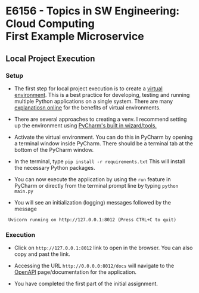 # E6156 - Topics in SW Engineering: Cloud Computing<br>First Example Microservice

## Local Project Execution

### Setup

- The first step for local project execution is to create a [virtual environment](https://docs.python.org/3/library/venv.html).
This is a best practice for developing, testing and running multiple Python applications
on a single system. There are many [explanatiosn online](https://realpython.com/python-virtual-environments-a-primer/)
for the benefits of virtual environments.


- There are several approaches to creating a venv. I recommend setting up the environment
using [PyCharm's built in wizard/tools.](https://www.jetbrains.com/help/pycharm/creating-virtual-environment.html)


- Activate the virtual environment. You can do this in PyCharm by opening a terminal window inside
PyCharm. There should be a terminal tab at the bottom of the PyCharm window.


- In the terminal, type ```pip install -r requirements.txt``` This will install the necessary
Python packages.

  
- You can now execute the application by using the ```run``` feature in PyCharm or directly
from the terminal prompt line by typing ```python main.py```


- You will see an initialization (logging) messages followed by the message
```
 Uvicorn running on http://127.0.0.1:8012 (Press CTRL+C to quit)
```


### Execution

- Click on ```http://127.0.0.1:8012``` link to open in the browser. You can also copy and past the link.

- Accessing the URL ```http://0.0.0.0:8012/docs``` will navigate to the [OpenAPI](https://www.openapis.org/)
page/documentation for the application.

- You have completed the first part of the initial assignment.




